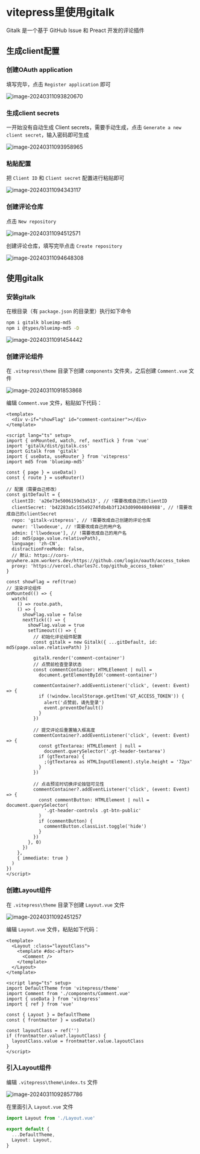 # vitepress里使用gitalk

Gitalk 是一个基于 GitHub Issue 和 Preact 开发的评论插件

## 生成client配置

### 创建OAuth application

填写完毕，点击 `Register application` 即可

![image-20240311093820670](https://gitee.com/lilyn/pic/raw/master/md-img/image-20240311093820670.png)

### 生成client secrets

一开始没有自动生成 Client secrets，需要手动生成，点击 `Generate a new client secret`，输入密码即可生成

![image-20240311093958965](https://gitee.com/lilyn/pic/raw/master/md-img/image-20240311093958965.png)

### 粘贴配置

把 `Client ID` 和 `Client secret` 配置进行粘贴即可

![image-20240311094343117](https://gitee.com/lilyn/pic/raw/master/md-img/image-20240311094343117.png)

### 创建评论仓库

点击 `New repository`

![image-20240311094512571](https://gitee.com/lilyn/pic/raw/master/md-img/image-20240311094512571.png)

创建评论仓库，填写完毕点击 `Create repository`

![image-20240311094648308](https://gitee.com/lilyn/pic/raw/master/md-img/image-20240311094648308.png)

## 使用gitalk

### 安装gitalk

在根目录（有 `package.json` 的目录里）执行如下命令

```bash
npm i gitalk blueimp-md5
npm i @types/blueimp-md5 -D
```

![image-20240311091454442](https://gitee.com/lilyn/pic/raw/master/md-img/image-20240311091454442.png)

### 创建评论组件

在 `.vitepress\theme` 目录下创建 `components` 文件夹，之后创建 `Comment.vue` 文件

![image-20240311091853868](https://gitee.com/lilyn/pic/raw/master/md-img/image-20240311091853868.png)

编辑 `Comment.vue` 文件，粘贴如下代码：

```vue
<template>
  <div v-if="showFlag" id="comment-container"></div>
</template>

<script lang="ts" setup>
import { onMounted, watch, ref, nextTick } from 'vue'
import 'gitalk/dist/gitalk.css'
import Gitalk from 'gitalk'
import { useData, useRouter } from 'vitepress'
import md5 from 'blueimp-md5'

const { page } = useData()
const { route } = useRouter()

// 配置（需要自己修改）
const gitDefault = {
  clientID: 'a26e73e5006159d3a513', // !需要改成自己的clientID
  clientSecret: 'b42283a5c15549274fdb4b3f1243d09004804988', // !需要改成自己的clientSecret
  repo: 'gitalk-vitepress', // !需要改成自己创建的评论仓库
  owner: 'llwodexue', // !需要改成自己的用户名
  admin: ['llwodexue'], // !需要改成自己的用户名
  id: md5(page.value.relativePath),
  language: 'zh-CN',
  distractionFreeMode: false,
  // 默认: https://cors-anywhere.azm.workers.dev/https://github.com/login/oauth/access_token
  proxy: 'https://vercel.charles7c.top/github_access_token'
}

const showFlag = ref(true)
// 渲染评论组件
onMounted(() => {
  watch(
    () => route.path,
    () => {
      showFlag.value = false
      nextTick(() => {
        showFlag.value = true
        setTimeout(() => {
          // 初始化评论组件配置
          const gitalk = new Gitalk({ ...gitDefault, id: md5(page.value.relativePath) })

          gitalk.render('comment-container')
          // 点赞前检查登录状态
          const commentContainer: HTMLElement | null =
            document.getElementById('comment-container')

          commentContainer?.addEventListener('click', (event: Event) => {
            if (!window.localStorage.getItem('GT_ACCESS_TOKEN')) {
              alert('点赞前，请先登录')
              event.preventDefault()
            }
          })

          // 提交评论后重置输入框高度
          commentContainer?.addEventListener('click', (event: Event) => {
            const gtTextarea: HTMLElement | null =
              document.querySelector('.gt-header-textarea')
            if (gtTextarea) {
              ;(gtTextarea as HTMLInputElement).style.height = '72px'
            }
          })

          // 点击预览时切换评论按钮可见性
          commentContainer?.addEventListener('click', (event: Event) => {
            const commentButton: HTMLElement | null = document.querySelector(
              '.gt-header-controls .gt-btn-public'
            )
            if (commentButton) {
              commentButton.classList.toggle('hide')
            }
          })
        }, 0)
      })
    },
    { immediate: true }
  )
})
</script>
```

### 创建Layout组件

在 `.vitepress\theme` 目录下创建 `Layout.vue` 文件

![image-20240311092451257](https://gitee.com/lilyn/pic/raw/master/md-img/image-20240311092451257.png)



编辑 `Layout.vue` 文件，粘贴如下代码：

```vue
<template>
  <Layout :class="layoutClass">
    <template #doc-after>
      <Comment />
    </template>
  </Layout>
</template>

<script lang="ts" setup>
import DefaultTheme from 'vitepress/theme'
import Comment from './components/Comment.vue'
import { useData } from 'vitepress'
import { ref } from 'vue'

const { Layout } = DefaultTheme
const { frontmatter } = useData()

const layoutClass = ref('')
if (frontmatter.value?.layoutClass) {
  layoutClass.value = frontmatter.value.layoutClass
}
</script>
```

### 引入Layout组件

编辑 `.vitepress\theme\index.ts` 文件

![image-20240311092857786](https://gitee.com/lilyn/pic/raw/master/md-img/image-20240311092857786.png)

在里面引入 `Layout.vue` 文件

```typescript
import Layout from './Layout.vue'

export default {
  ...DefaultTheme,
  Layout: Layout,
}
```

